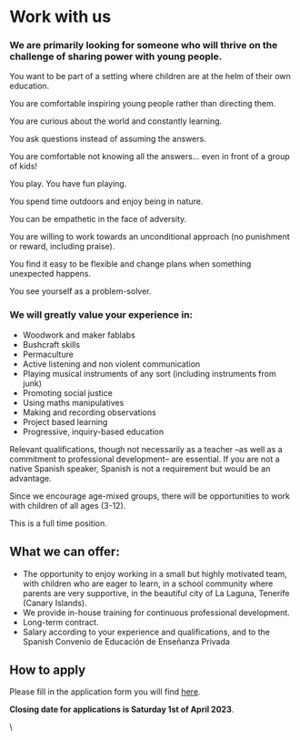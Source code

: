 # Work with us

### We are primarily looking for someone who will thrive on the challenge of sharing power with young people.

You want to be part of a setting where children are at the helm of their own education.

You are comfortable inspiring young people rather than directing them.

You are curious about the world and constantly learning.

You ask questions instead of assuming the answers.

You are comfortable not knowing all the answers… even in front of a group of kids!&#x20;

You play. You have fun playing.&#x20;

You spend time outdoors and enjoy being in nature.

You can be empathetic in the face of adversity.

You are willing to work towards an unconditional approach (no punishment or reward, including praise).

You find it easy to be flexible and change plans when something unexpected happens.&#x20;

You see yourself as a problem-solver.&#x20;

### We will greatly value your experience in:

* Woodwork and maker fablabs
* Bushcraft skills
* Permaculture
* Active listening and non violent communication
* Playing musical instruments of any sort (including instruments from junk)
* Promoting social justice
* Using maths manipulatives
* Making and recording observations
* Project based learning
* Progressive, inquiry-based education

Relevant qualifications, though not necessarily as a teacher –as well as a commitment to professional development– are essential. If you are not a native Spanish speaker, Spanish is not a requirement but would be an advantage.

Since we encourage age-mixed groups, there will be opportunities to work with children of all ages (3-12).&#x20;

This is a full time position.

## What we can offer:

* The opportunity to enjoy working in a small but highly motivated team, with children who are eager to learn, in a school community where parents are very supportive, in the beautiful city of La Laguna, Tenerife (Canary Islands).
* We provide in-house training for continuous professional development.
* Long-term contract.
* Salary according to your experience and qualifications, and to the Spanish Convenio de Educación de Enseñanza Privada

## How to apply

Please fill in the application form you will find [here](privacy-policy-recruitment.md).

**Closing date for applications is Saturday 1st of April 2023**.

\
